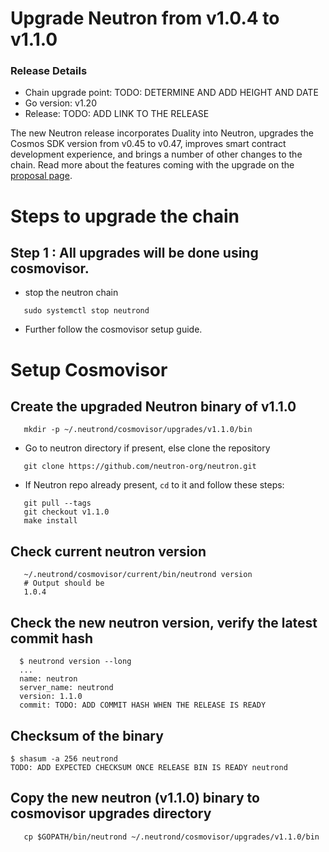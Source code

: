 # Upgrade Neutron from v1.0.4 to v1.1.0

### Release Details

* Chain upgrade point: TODO: DETERMINE AND ADD HEIGHT AND DATE
* Go version: v1.20
* Release: TODO: ADD LINK TO THE RELEASE

The new Neutron release incorporates Duality into Neutron, upgrades the Cosmos SDK version from v0.45 to v0.47, improves smart contract development experience, and brings a number of other changes to the chain. Read more about the features coming with the upgrade on the [proposal page](https://forum.neutron.org/t/draft-proposal-neutrality-upgrade/191).

# Steps to upgrade the chain

## Step 1 : All upgrades will be done using cosmovisor.

* stop the neutron chain

```shell
   sudo systemctl stop neutrond
```

* Further follow the cosmovisor setup guide.

# Setup Cosmovisor

## Create the upgraded Neutron binary of v1.1.0

```shell
   mkdir -p ~/.neutrond/cosmovisor/upgrades/v1.1.0/bin
```
* Go to neutron directory if present, else clone the repository

```shell
   git clone https://github.com/neutron-org/neutron.git
```

* If Neutron repo already present, `cd` to it and follow these steps:

```shell
   git pull --tags
   git checkout v1.1.0
   make install
```

## Check current neutron version
```shell
   ~/.neutrond/cosmovisor/current/bin/neutrond version
   # Output should be
   1.0.4
```

## Check the new neutron version, verify the latest commit hash

```shell
  $ neutrond version --long
  ...
  name: neutron
  server_name: neutrond
  version: 1.1.0
  commit: TODO: ADD COMMIT HASH WHEN THE RELEASE IS READY
```

## Checksum of the binary

```shell
$ shasum -a 256 neutrond
TODO: ADD EXPECTED CHECKSUM ONCE RELEASE BIN IS READY neutrond
```

## Copy the new neutron (v1.1.0) binary to cosmovisor upgrades directory

```shell
   cp $GOPATH/bin/neutrond ~/.neutrond/cosmovisor/upgrades/v1.1.0/bin
```
